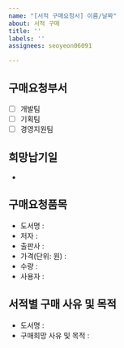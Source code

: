 ```yaml
---
name: "[서적 구매요청서] 이름/날짜"
about: 서적 구매
title: ''
labels: ''
assignees: seoyeon06091

---
```


## 구매요청부서
- [ ] 개발팀  
- [ ] 기획팀  
- [ ] 경영지원팀

## 희망납기일 
- 

## 구매요청품목
- 도서명 : 
- 저자 :
- 출판사 :
- 가격(단위: 원) :
- 수량 : 
- 사용자 :

## 서적별 구매 사유 및 목적
- 도서명 :
- 구매희망 사유 및 목적 :
